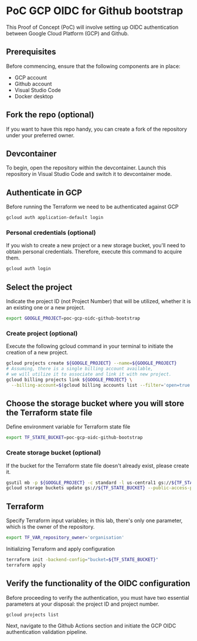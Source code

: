 # PoC GCP OIDC for Github bootstrap

This Proof of Concept (PoC) will involve setting up OIDC authentication between Google Cloud Platform (GCP) and Github.

## Prerequisites

Before commencing, ensure that the following components are in place:

* GCP account
* Github account
* Visual Studio Code
* Docker desktop

## Fork the repo (optional)

If you want to have this repo handy, you can create a fork of the repository under your preferred owner.

## Devcontainer

To begin, open the repository within the devcontainer. Launch this repository in Visual Studio Code and switch it to devcontainer mode.

## Authenticate in GCP

Before running the Terraform we need to be authenticated against GCP

```bash
gcloud auth application-default login
```

### Personal credentials (optional)

If you wish to create a new project or a new storage bucket, you'll need to obtain personal credentials. Therefore, execute this command to acquire them.

```bash
gcloud auth login
```

## Select the project

Indicate the project ID (not Project Number) that will be utilized, whether it is an existing one or a new project.

```bash
export GOOGLE_PROJECT=poc-gcp-oidc-github-bootstrap 
```

### Create project (optional)

Execute the following gcloud command in your terminal to initiate the creation of a new project.

```bash
gcloud projects create ${GOOGLE_PROJECT} --name=${GOOGLE_PROJECT}
# Assuming, there is a single billing account available,
# we will utilize it to associate and link it with new project.
gcloud billing projects link ${GOOGLE_PROJECT} \
  --billing-account=$(gcloud billing accounts list --filter='open=true' --format='get(name)' --limit 1)
```

## Choose the storage bucket where you will store the Terraform state file

Define environment variable for Terraform state file

```bash
export TF_STATE_BUCKET=poc-gcp-oidc-github-bootstrap 
```

### Create storage bucket (optional)

If the bucket for the Terraform state file doesn't already exist, please create it.

```bash
gsutil mb -p ${GOOGLE_PROJECT} -c standard -l us-central1 gs://${TF_STATE_BUCKET}
gcloud storage buckets update gs://${TF_STATE_BUCKET} --public-access-prevention
```

## Terraform

Specify Terraform input variables; in this lab, there's only one parameter, which is the owner of the repository.

```bash
export TF_VAR_repository_owner='organisation'
```

Initializing Terraform and apply configuration

```bash
terraform init -backend-config="bucket=${TF_STATE_BUCKET}"
terraform apply
```

## Verify the functionality of the OIDC configuration

Before proceeding to verify the authentication, you must have two essential parameters at your disposal: the project ID and project number.

```bash
gcloud projects list
```

Next, navigate to the Github Actions section and initiate the GCP OIDC authentication validation pipeline.
